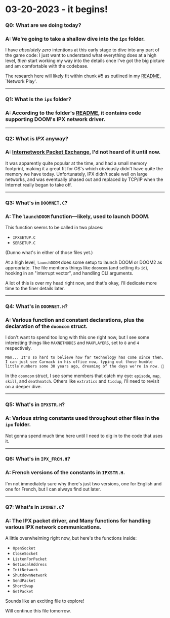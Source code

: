 # 03-20-2023 - it begins!

### Q0: What are we doing today?
### A: We're going to take a shallow dive into the `ipx` folder.
I have _absolutely zero_ intentions at this early stage to dive into any part of the game code: I just want to understand what everything does at a high level, _then_ start working my way into the details once I've got the big picture and am comfortable with the codebase.

The research here will likely fit within chunk #5 as outlined in my [README](../README.md), `Network Play'.

---
### Q1: What is the `ipx` folder?
### A: According to the folder's [README](../ipx/README), it contains code supporting DOOM's IPX network driver.

---
### Q2: What is _IPX_ anyway?
### A: [Internetwork Packet Exchange.](https://en.wikipedia.org/wiki/Internetwork_Packet_Exchange) I'd not heard of it until now.
It was apparently quite popular at the time, and had a small memory footprint, making it a great fit for OS's which obviously didn't have quite the memory we have today. Unfortunately, IPX didn't scale well on large networks, and was eventually phased out and replaced by TCP/IP when the Internet really began to take off.

---
### Q3: What's in `DOOMNET.C`?
### A: The `launchDOOM` function—likely, used to launch DOOM.
This function seems to be called in two places:
* `IPXSETUP.C`
* `SERSETUP.C`

(Dunno what's in either of those files yet.)

At a high level, `launchDOOM` does some setup to launch DOOM or DOOM2 as appropriate.
The file mentions things like `doomcom` (and setting its `id`), hooking in an "interrupt vector", and handling CLI arguments.

A lot of this is over my head right now, and that's okay, I'll dedicate more time to the finer details later.

---
### Q4: What's in `DOOMNET.H`?
### A: Various function and constant declarations, plus the declaration of the `doomcom` struct.
I don't want to spend too long with this one right now, but I see some interesting things like `MAXNETNODES` and `MAXPLAYERS`, set to `8` and `4` respectively.

    Man... It's so hard to believe how far technology has come since then. I can just see Carmack in his office now, typing out those humble little numbers some 30 years ago, dreaming of the days we're in now. 🙂

In the `doomcom` struct, I see some members that catch my eye: `episode`, `map`, `skill`, and `deathmatch`. Others like `extratics` and `ticdup`, I'll need to revisit on a deeper dive.

---
### Q5: What's in `IPXSTR.H`?
### A: Various string constants used throughout other files in the `ipx` folder.

Not gonna spend much time here until I need to dig in to the code that uses it.

---
### Q6: What's in `IPX_FRCH.H`?
### A: French versions of the constants in `IPXSTR.H`.

I'm not immediately sure why there's just two versions, one for English and one for French, but I can always find out later.

---
### Q7: What's in `IPXNET.C`?
### A: The IPX packet driver, and Many functions for handling various IPX network communications.

A little overwhelming right now, but here's the functions inside:

- `OpenSocket`
- `CloseSocket`
- `ListenForPacket`
- `GetLocalAddress`
- `InitNetwork`
- `ShutdownNetwork`
- `SendPacket`
- `ShortSwap`
- `GetPacket`

Sounds like an exciting file to explore!

Will continue this file tomorrow.
